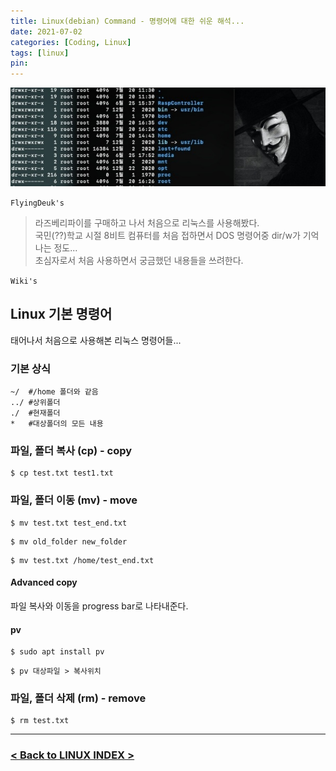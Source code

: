 ```yaml
---
title: Linux(debian) Command - 명령어에 대한 쉬운 해석...
date: 2021-07-02
categories: [Coding, Linux]
tags: [linux]
pin:
---
```


![command](/img/coding/linux/command.jpg)

`FlyingDeuk's`
>라즈베리파이를 구매하고 나서 처음으로 리눅스를 사용해봤다.  <br>국민(??)학교 시절 8비트 컴퓨터를 처음 접하면서 DOS 명령어중 dir/w가 기억나는 정도...<br>초심자로서 처음 사용하면서 궁금했던 내용들을 쓰려한다.

`Wiki's`
>

## Linux 기본 명령어
태어나서 처음으로 사용해본 리눅스 명령어들...

### 기본 상식
```
~/  #/home 폴더와 같음
../ #상위폴더
./  #현재폴더
*   #대상폴더의 모든 내용
```

### 파일, 폴더 복사 (cp) - copy
```
$ cp test.txt test1.txt
```

### 파일, 폴더 이동 (mv) - move
```
$ mv test.txt test_end.txt
```

```
$ mv old_folder new_folder
```

```
$ mv test.txt /home/test_end.txt
```

#### Advanced copy
파일 복사와 이동을 progress bar로 나타내준다.

#### pv
```
$ sudo apt install pv
```

```
$ pv 대상파일 > 복사위치
```

### 파일, 폴더 삭제 (rm) - remove
```
$ rm test.txt
```


-------------

### [< Back to LINUX INDEX >](/categories/linux/)
